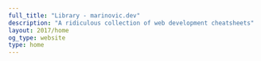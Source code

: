 ```yaml
---
full_title: "Library - marinovic.dev"
description: "A ridiculous collection of web development cheatsheets"
layout: 2017/home
og_type: website
type: home
---
```

